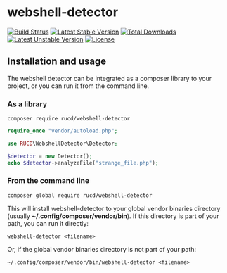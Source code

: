 # webshell-detector

[![Build Status](https://travis-ci.org/RUCD/webshell-detector.svg?branch=master)](https://travis-ci.org/RUCD/webshell-detector) [![Latest Stable Version](https://poser.pugx.org/rucd/webshell-detector/v/stable)](https://packagist.org/packages/rucd/webshell-detector) [![Total Downloads](https://poser.pugx.org/rucd/webshell-detector/downloads)](https://packagist.org/packages/rucd/webshell-detector) [![Latest Unstable Version](https://poser.pugx.org/rucd/webshell-detector/v/unstable)](https://packagist.org/packages/rucd/webshell-detector) [![License](https://poser.pugx.org/rucd/webshell-detector/license)](https://packagist.org/packages/rucd/webshell-detector)

## Installation and usage

The webshell detector can be integrated as a composer library to your project,
or you can run it from the command line.

### As a library

```composer require rucd/webshell-detector```

```php
require_once "vendor/autoload.php";

use RUCD\WebshellDetector\Detector;

$detector = new Detector();
echo $detector->analyzeFile("strange_file.php");
```

### From the command line

```composer global require rucd/webshell-detector```

This will install webshell-detector to your global vendor binaries directory
(usually **~/.config/composer/vendor/bin**). If this directory is part of your path,
you can run it directly:

```webshell-detector <filename>```

Or, if the global vendor binaries directory is not part of your path:

```~/.config/composer/vendor/bin/webshell-detector <filename>```




